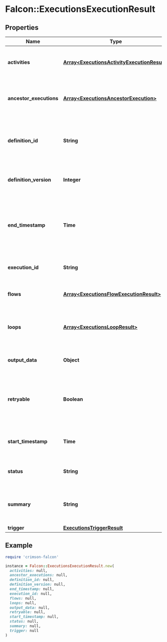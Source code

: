 # Falcon::ExecutionsExecutionResult

## Properties

| Name | Type | Description | Notes |
| ---- | ---- | ----------- | ----- |
| **activities** | [**Array&lt;ExecutionsActivityExecutionResult&gt;**](ExecutionsActivityExecutionResult.md) | Details for the result of each activity node. |  |
| **ancestor_executions** | [**Array&lt;ExecutionsAncestorExecution&gt;**](ExecutionsAncestorExecution.md) | Populated when the execution origin is from a sub model. |  |
| **definition_id** | **String** | Unique id of the workflow the execution is associated with. |  |
| **definition_version** | **Integer** | Version of the definition that executed. |  |
| **end_timestamp** | **Time** | Timestamp of when the execution completed. Only present when status is an end state. | [optional] |
| **execution_id** | **String** | Unique id generated for the execution. |  |
| **flows** | [**Array&lt;ExecutionsFlowExecutionResult&gt;**](ExecutionsFlowExecutionResult.md) | Details for the result of each flow node. | [optional] |
| **loops** | [**Array&lt;ExecutionsLoopResult&gt;**](ExecutionsLoopResult.md) | Details for the results of each loop in the workflow definition. |  |
| **output_data** | **Object** | Output from this workflow execution | [optional] |
| **retryable** | **Boolean** | A boolean value indicating whether the failed workflow execution is retryable |  |
| **start_timestamp** | **Time** | Timestamp of when the execution first started. |  |
| **status** | **String** | Overall status for the execution. |  |
| **summary** | **String** | Execution summary if defined in the workflow definition | [optional] |
| **trigger** | [**ExecutionsTriggerResult**](ExecutionsTriggerResult.md) |  |  |

## Example

```ruby
require 'crimson-falcon'

instance = Falcon::ExecutionsExecutionResult.new(
  activities: null,
  ancestor_executions: null,
  definition_id: null,
  definition_version: null,
  end_timestamp: null,
  execution_id: null,
  flows: null,
  loops: null,
  output_data: null,
  retryable: null,
  start_timestamp: null,
  status: null,
  summary: null,
  trigger: null
)
```

